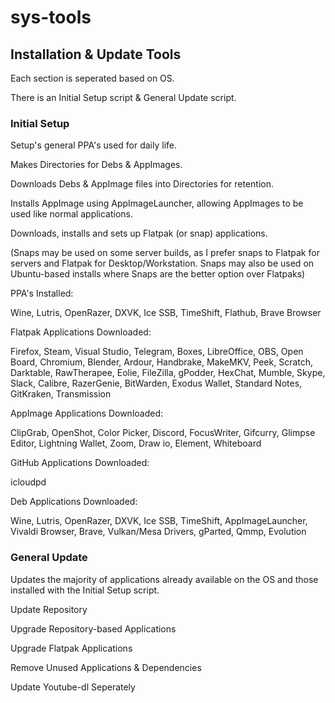 # sys-tools
## Installation & Update Tools

Each section is seperated based on OS.

There is an Initial Setup script & General Update script.

### Initial Setup

Setup's general PPA's used for daily life.

Makes Directories for Debs & AppImages.

Downloads Debs & AppImage files into Directories for retention.

Installs AppImage using AppImageLauncher, allowing AppImages to be used like normal applications.

Downloads, installs and sets up Flatpak (or snap) applications.

(Snaps may be used on some server builds, as I prefer snaps to Flatpak for servers and Flatpak for Desktop/Workstation. Snaps may also be used on Ubuntu-based installs where Snaps are the better option over Flatpaks)


PPA's Installed:

Wine, Lutris, OpenRazer, DXVK, Ice SSB, TimeShift, Flathub, Brave Browser



Flatpak Applications Downloaded:

Firefox, Steam, Visual Studio, Telegram, Boxes, LibreOffice, OBS, Open Board, Chromium, Blender, Ardour, Handbrake, MakeMKV, Peek, Scratch, Darktable, RawTherapee, Eolie, FileZilla, gPodder, HexChat, Mumble, Skype, Slack, Calibre, RazerGenie, BitWarden, Exodus Wallet, Standard Notes, GitKraken, Transmission


AppImage Applications Downloaded:

ClipGrab, OpenShot, Color Picker, Discord, FocusWriter, Gifcurry, Glimpse Editor, Lightning Wallet, Zoom, Draw io, Element, Whiteboard


GitHub Applications Downloaded:

icloudpd


Deb Applications Downloaded:

Wine, Lutris, OpenRazer, DXVK, Ice SSB, TimeShift, AppImageLauncher, Vivaldi Browser, Brave, Vulkan/Mesa Drivers, gParted, Qmmp, Evolution



### General Update

Updates the majority of applications already available on the OS and those installed with the Initial Setup script.


Update Repository

Upgrade Repository-based Applications

Upgrade Flatpak Applications

Remove Unused Applications & Dependencies

Update Youtube-dl Seperately
